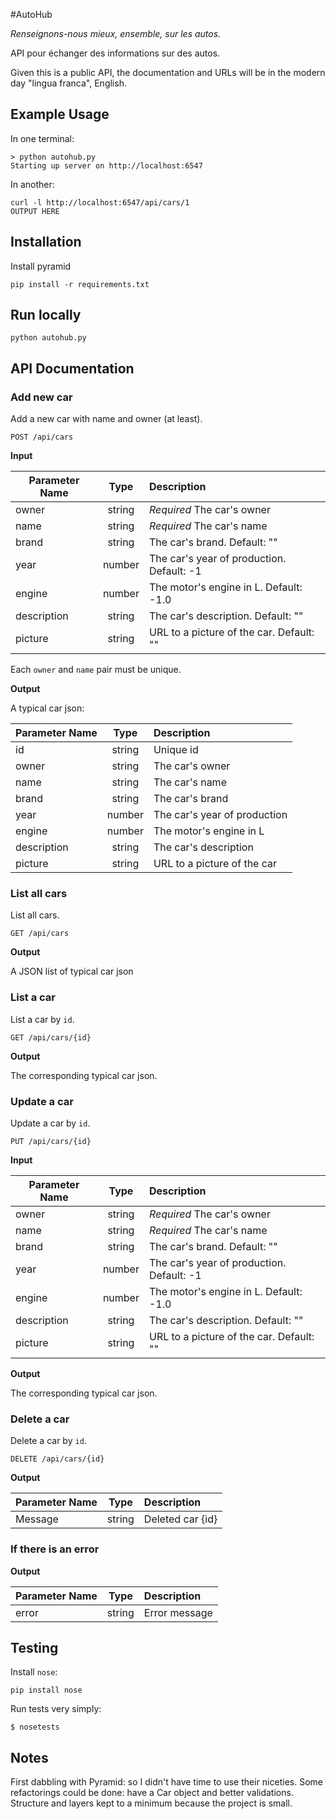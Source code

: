 #AutoHub


*Renseignons-nous mieux, ensemble, sur les autos.*

API pour échanger des informations sur des autos.

Given this is a public API, the documentation and URLs will be in the
modern day "lingua franca", English.

## Example Usage

In one terminal:

    > python autohub.py
    Starting up server on http://localhost:6547


In another:

    curl -l http://localhost:6547/api/cars/1
    OUTPUT HERE

## Installation

Install pyramid

    pip install -r requirements.txt

## Run locally

    python autohub.py

## API Documentation

### Add new car

Add a new car with name and owner (at least).

    POST /api/cars

**Input**

| Parameter Name |  Type  |                 Description               |
|----------------|:------:|:------------------------------------------|
| owner          | string |                *Required* The car's owner |
| name           | string |                 *Required* The car's name |
| brand          | string |              The car's brand. Default: "" |
| year           | number | The car's year of production. Default: -1 |
| engine         | number |    The motor's engine in L. Default: -1.0 |
| description    | string |       The car's description. Default: ""  |
| picture        | string |  URL to a picture of the car. Default: "" |

Each `owner` and `name` pair must be unique.

**Output**

A typical car json:

| Parameter Name |  Type  |                Description               |
|----------------|:------:|:-----------------------------------------|
| id             | string |                                Unique id |
| owner          | string |                          The car's owner |
| name           | string |                           The car's name |
| brand          | string |                          The car's brand |
| year           | number |             The car's year of production |
| engine         | number |                  The motor's engine in L |
| description    | string |                    The car's description |
| picture        | string |              URL to a picture of the car |

### List all cars

List all cars.

    GET /api/cars

**Output**

A JSON list of typical car json

### List a car

List a car by `id`.

    GET /api/cars/{id}

**Output**

The corresponding typical car json.

### Update a car

Update a car by `id`.

    PUT /api/cars/{id}

**Input**

| Parameter Name |  Type  |                 Description               |
|----------------|:------:|:------------------------------------------|
| owner          | string |                *Required* The car's owner |
| name           | string |                 *Required* The car's name |
| brand          | string |              The car's brand. Default: "" |
| year           | number | The car's year of production. Default: -1 |
| engine         | number |    The motor's engine in L. Default: -1.0 |
| description    | string |       The car's description. Default: ""  |
| picture        | string |  URL to a picture of the car. Default: "" |

**Output**

The corresponding typical car json.

### Delete a car

Delete a car by `id`.

    DELETE /api/cars/{id}

**Output**

| Parameter Name |  Type  |                 Description               |
|----------------|:------:|:------------------------------------------|
| Message        | string |                          Deleted car {id} |


### If there is an error

**Output**

| Parameter Name |  Type  |                 Description               |
|----------------|:------:|:------------------------------------------|
| error          | string |                             Error message |


## Testing

Install `nose`:

    pip install nose

Run tests very simply:

    $ nosetests


## Notes

First dabbling with Pyramid: so I didn't have time to use their niceties.
Some refactorings could be done: have a Car object and better validations.
Structure and layers kept to a minimum because the project is small.
